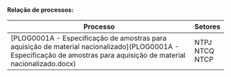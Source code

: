 **Relação de processos:**

| Processo | Setores |
| ----     | ----    |
| [PLOG0001A - Especificação de amostras para aquisição de material nacionalizado](PLOG0001A - Especificação de amostras para aquisição de material nacionalizado.docx) | NTPJ <br> NTCQ <br> NTCP  |

